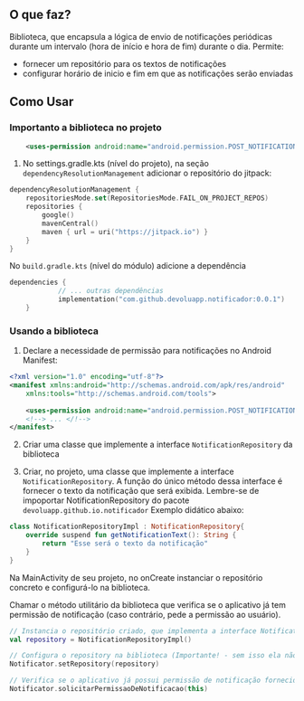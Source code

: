 

## O que faz?

Biblioteca, que encapsula a lógica de envio de notificações periódicas durante um intervalo (hora de início e hora de fim) durante o dia.
Permite:
- fornecer um repositório para os textos de notificações
- configurar horário de inicio e fim em que as notificações serão enviadas
## Como Usar

### Importanto a biblioteca no projeto

```xml
    <uses-permission android:name="android.permission.POST_NOTIFICATIONS"/>
```

1. No settings.gradle.kts (nível do projeto), na seção `dependencyResolutionManagement` adicionar o repositório do jitpack:

```kotlin
dependencyResolutionManagement {  
    repositoriesMode.set(RepositoriesMode.FAIL_ON_PROJECT_REPOS)  
    repositories {  
        google()  
        mavenCentral()  
        maven { url = uri("https://jitpack.io") }
    }  
}
```


No `build.gradle.kts` (nível do módulo) adicione a dependência
```kotlin
dependencies {
			// ... outras dependências
	        implementation("com.github.devoluapp.notificador:0.0.1")
	}
```


### Usando a biblioteca

1. Declare a necessidade de permissão para notificações no Android Manifest:

```xml
<?xml version="1.0" encoding="utf-8"?>  
<manifest xmlns:android="http://schemas.android.com/apk/res/android"  
    xmlns:tools="http://schemas.android.com/tools">  
  
    <uses-permission android:name="android.permission.POST_NOTIFICATIONS" />
    <!--> ... </!-->
</manifest>
```

2. Criar uma classe que implemente a interface `NotificationRepository` da biblioteca

3. Criar, no projeto, uma classe que implemente a interface `NotificationRepository`. A função do 
único método dessa interface é fornecer o texto da notificação que será exibida. 
Lembre-se de impoportar NotificationRepository do pacote  `devoluapp.github.io.notificador`
Exemplo didático abaixo:
```kotlin
class NotificationRepositoryImpl : NotificationRepository{    
	override suspend fun getNotificationText(): String {    
        return "Esse será o texto da notificação"    
	}  
}  
```  


Na MainActivity de seu projeto, no onCreate instanciar o repositório concreto e configurá-lo na biblioteca.

Chamar o método utilitário da biblioteca que verifica se o aplicativo já tem permissão de notificação (caso contrário, pede a permissão ao usuário).

```kotlin  
// Instancia o repositório criado, que implementa a interface NotificationRepository
val repository = NotificationRepositoryImpl()  

// Configura o repository na biblioteca (Importante! - sem isso ela não funciona!)
Notificator.setRepository(repository)  

// Verifica se o aplicativo já possui permissão de notificação fornecida pelo usuário. Caso contrário, pede a permissão. 
Notificator.solicitarPermissaoDeNotificacao(this)
```
